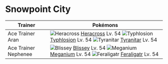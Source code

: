# Snowpoint City

Trainer                    | Pokémons
---                        | ---
Ace Trainer Aran           | ![][214]  [Heracross] Lv. 54  ![][157]  [Typhlosion] Lv. 54  ![][248]  [Tyranitar] Lv. 54
Ace Trainer Nephenee       | ![][242]  [Blissey] Lv. 54  ![][154]  [Meganium] Lv. 54  ![][160]  [Feraligatr] Lv. 54


[154]: https://raw.githubusercontent.com/PokeAPI/sprites/master/sprites/pokemon/154.png "Meganium"
[157]: https://raw.githubusercontent.com/PokeAPI/sprites/master/sprites/pokemon/157.png "Typhlosion"
[160]: https://raw.githubusercontent.com/PokeAPI/sprites/master/sprites/pokemon/160.png "Feraligatr"
[214]: https://raw.githubusercontent.com/PokeAPI/sprites/master/sprites/pokemon/214.png "Heracross"
[242]: https://raw.githubusercontent.com/PokeAPI/sprites/master/sprites/pokemon/242.png "Blissey"
[248]: https://raw.githubusercontent.com/PokeAPI/sprites/master/sprites/pokemon/248.png "Tyranitar"
[Meganium]: pokemon_changes/154/
[Typhlosion]: pokemon_changes/157/
[Feraligatr]: pokemon_changes/160/
[Heracross]: pokemon_changes/214/
[Blissey]: pokemon_changes/242/
[Tyranitar]: pokemon_changes/248/
